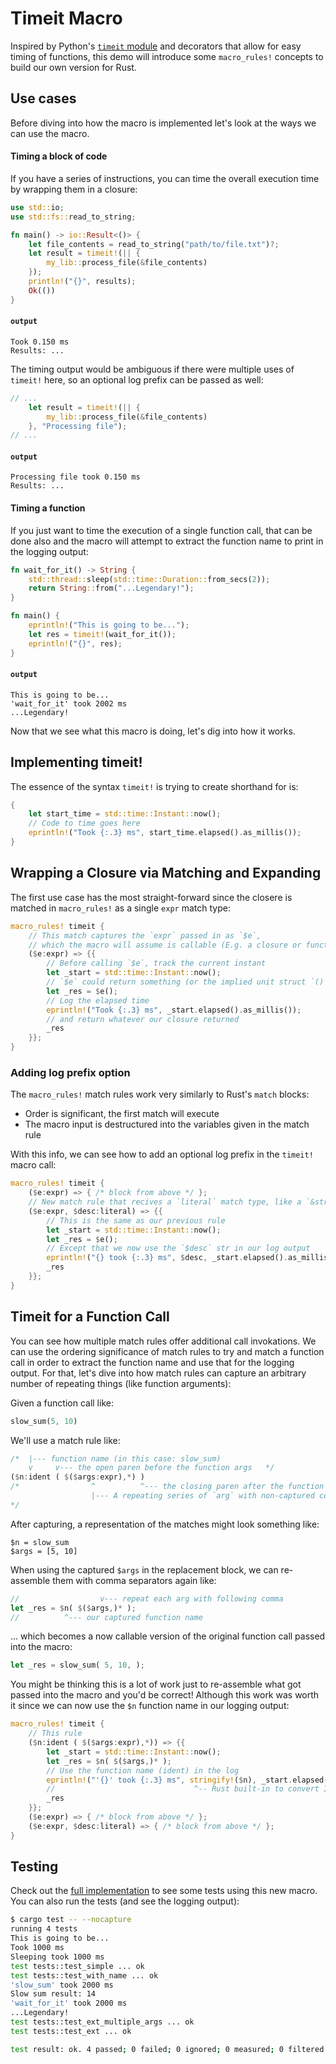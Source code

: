 # Timeit Macro

Inspired by Python's [`timeit` module](https://docs.python.org/3.8/library/timeit.html) and decorators that allow for easy timing of functions, this demo will introduce some `macro_rules!` concepts to build our own version for Rust.

## Use cases
Before diving into how the macro is implemented let's look at the ways we can use the macro.

#### Timing a block of code
If you have a series of instructions, you can time the overall execution time by wrapping them in a closure:

```rust
use std::io;
use std::fs::read_to_string;

fn main() -> io::Result<()> {
    let file_contents = read_to_string("path/to/file.txt")?;
    let result = timeit!(|| {
        my_lib::process_file(&file_contents)
    });
    println!("{}", results);
    Ok(())
}
```

#### **`output`**
```
Took 0.150 ms
Results: ...
```

The timing output would be ambiguous if there were multiple uses of `timeit!` here, so an optional log prefix can be passed as well:


```rust
// ...
    let result = timeit!(|| {
        my_lib::process_file(&file_contents)
    }, "Processing file");
// ...
```

#### **`output`**
```
Processing file took 0.150 ms
Results: ...
```

#### Timing a function
If you just want to time the execution of a single function call, that can be done also and the macro will attempt to extract the function name to print in the logging output:

```rust
fn wait_for_it() -> String {
    std::thread::sleep(std::time::Duration::from_secs(2));
    return String::from("...Legendary!");
}

fn main() {
    eprintln!("This is going to be...");
    let res = timeit!(wait_for_it());
    eprintln!("{}", res);
}
```

#### **`output`**
```
This is going to be...
'wait_for_it' took 2002 ms
...Legendary!
```

Now that we see what this macro is doing, let's dig into how it works.

## Implementing timeit!
The essence of the syntax `timeit!` is trying to create shorthand for is:

```rust
{
    let start_time = std::time::Instant::now();
    // Code to time goes here
    eprintln!("Took {:.3} ms", start_time.elapsed().as_millis());
}
```

## Wrapping a Closure via Matching and Expanding
The first use case has the most straight-forward since the closere is matched in `macro_rules!` as a single `expr` match type:

```rust
macro_rules! timeit {
    // This match captures the `expr` passed in as `$e`,
    // which the macro will assume is callable (E.g. a closure or function)
    ($e:expr) => {{
        // Before calling `$e`, track the current instant
        let _start = std::time::Instant::now();
        // `$e` could return something (or the implied unit struct `()`), so capture that in `_res`
        let _res = $e();
        // Log the elapsed time
        eprintln!("Took {:.3} ms", _start.elapsed().as_millis());
        // and return whatever our closure returned
        _res
    }};
}
```

### Adding log prefix option
The `macro_rules!` match rules work very similarly to Rust's `match` blocks:

- Order is significant, the first match will execute
- The macro input is destructured into the variables given in the match rule

With this info, we can see how to add an optional log prefix in the `timeit!` macro call:

```rust
macro_rules! timeit {
    ($e:expr) => { /* block from above */ };
    // New match rule that recives a `literal` match type, like a `&str`
    ($e:expr, $desc:literal) => {{
        // This is the same as our previous rule
        let _start = std::time::Instant::now();
        let _res = $e();
        // Except that we now use the `$desc` str in our log output
        eprintln!("{} took {:.3} ms", $desc, _start.elapsed().as_millis());
        _res
    }};
}
```

## Timeit for a Function Call
You can see how multiple match rules offer additional call invokations. We can use the ordering significance of match rules to try and match a function call in order to extract the function name and use that for the logging output. For that, let's dive into how match rules can capture an arbitrary number of repeating things (like function arguments):


Given a function call like:

```rust
slow_sum(5, 10)
```

We'll use a match rule like:
```rust
/*  |--- function name (in this case: slow_sum)
    v     v--- the open paren before the function args   */
($n:ident ( $($args:expr),*) )
/*                ^          ^--- the closing paren after the function args)
                  |--- A repeating series of `arg` with non-captured comma separators
*/
```

After capturing, a representation of the matches might look something like:
```
$n = slow_sum
$args = [5, 10]
```

When using the captured `$args` in the replacement block, we can re-assemble them with comma separators again like:

```rust
//                  v--- repeat each arg with following comma
let _res = $n( $($args,)* );
//          ^--- our captured function name
```

... which becomes a now callable version of the original function call passed into the macro:
```rust
let _res = slow_sum( 5, 10, );
```

You might be thinking this is a lot of work just to re-assemble what got passed into the macro and you'd be correct! Although this work was worth it since we can now use the `$n` function name in our logging output:

```rust
macro_rules! timeit {
    // This rule
    ($n:ident ( $($args:expr),*)) => {{
        let _start = std::time::Instant::now();
        let _res = $n( $($args,)* );
        // Use the function name (ident) in the log
        eprintln!("'{}' took {:.3} ms", stringify!($n), _start.elapsed().as_millis());
        //                               ^-- Rust built-in to convert Identifiers to str
        _res
    }};
    ($e:expr) => { /* block from above */ };
    ($e:expr, $desc:literal) => { /* block from above */ };
}
```

## Testing
Check out the [full implementation](src/lib.rs) to see some tests using this new macro. You can also run the tests (and see the logging output):

```sh
$ cargo test -- --nocapture
running 4 tests
This is going to be...
Took 1000 ms
Sleeping took 1000 ms
test tests::test_simple ... ok
test tests::test_with_name ... ok
'slow_sum' took 2000 ms
Slow sum result: 14
'wait_for_it' took 2000 ms
...Legendary!
test tests::test_ext_multiple_args ... ok
test tests::test_ext ... ok

test result: ok. 4 passed; 0 failed; 0 ignored; 0 measured; 0 filtered out
```

